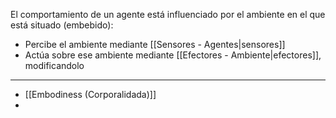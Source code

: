 El comportamiento de un agente está influenciado por el ambiente en el que está situado (embebido):
+ Percibe el ambiente mediante [[Sensores - Agentes|sensores]]
+ Actúa sobre ese ambiente mediante [[Efectores - Ambiente|efectores]], modificandolo
***
- [[Embodiness (Corporalidada)]]
- 